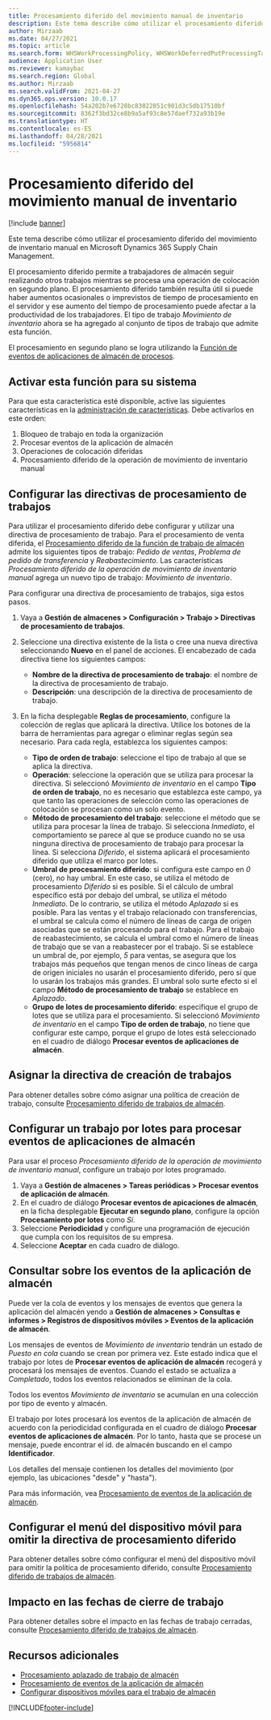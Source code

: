 ```yaml
---
title: Procesamiento diferido del movimiento manual de inventario
description: Este tema describe cómo utilizar el procesamiento diferido del movimiento de inventario manual en Microsoft Dynamics 365 Supply Chain Management.
author: Mirzaab
ms.date: 04/27/2021
ms.topic: article
ms.search.form: WHSWorkProcessingPolicy, WHSWorkDeferredPutProcessingTask
audience: Application User
ms.reviewer: kamaybac
ms.search.region: Global
ms.author: Mirzaab
ms.search.validFrom: 2021-04-27
ms.dyn365.ops.version: 10.0.17
ms.openlocfilehash: 54a202b7e6728bc83022851c901d3c5db17510bf
ms.sourcegitcommit: 8362f3bd32ce8b9a5af93c8e57daef732a93b19e
ms.translationtype: HT
ms.contentlocale: es-ES
ms.lasthandoff: 04/28/2021
ms.locfileid: "5956814"
---
```

# <a name="deferred-processing-of-manual-inventory-movement"></a>Procesamiento diferido del movimiento manual de inventario

[!include [banner](../includes/banner.md)]

Este tema describe cómo utilizar el procesamiento diferido del movimiento de inventario manual en Microsoft Dynamics 365 Supply Chain Management.

El procesamiento diferido permite a trabajadores de almacén seguir realizando otros trabajos mientras se procesa una operación de colocación en segundo plano. El procesamiento diferido también resulta útil si puede haber aumentos ocasionales o imprevistos de tiempo de procesamiento en el servidor y ese aumento del tiempo de procesamiento puede afectar a la productividad de los trabajadores. El tipo de trabajo *Movimiento de inventario* ahora se ha agregado al conjunto de tipos de trabajo que admite esta función.

El procesamiento en segundo plano se logra utilizando la [Función de eventos de aplicaciones de almacén de procesos](warehouse-app-events.md).

## <a name="turn-on-this-feature-for-your-system"></a>Activar esta función para su sistema

Para que esta característica esté disponible, active las siguientes características en la [administración de características](../../fin-ops-core/fin-ops/get-started/feature-management/feature-management-overview.md). Debe activarlos en este orden:

1. Bloqueo de trabajo en toda la organización
1. Procesar eventos de la aplicación de almacén
1. Operaciones de colocación diferidas
1. Procesamiento diferido de la operación de movimiento de inventario manual

## <a name="configure-the-work-processing-policies"></a>Configurar las directivas de procesamiento de trabajos

Para utilizar el procesamiento diferido debe configurar y utilizar una directiva de procesamiento de trabajo. Para el procesamiento de venta diferida, el [Procesamiento diferido de la función de trabajo de almacén](deferred-put.md) admite los siguientes tipos de trabajo: *Pedido de ventas*, *Problema de pedido de transferencia* y *Reabastecimiento*. Las características *Procesamiento diferido de la operación de movimiento de inventario manual* agrega un nuevo tipo de trabajo: *Movimiento de inventario*.

Para configurar una directiva de procesamiento de trabajos, siga estos pasos.

1. Vaya a **Gestión de almacenes \> Configuración \> Trabajo \> Directivas de procesamiento de trabajos**.
1. Seleccione una directiva existente de la lista o cree una nueva directiva seleccionando **Nuevo** en el panel de acciones. El encabezado de cada directiva tiene los siguientes campos:

    - **Nombre de la directiva de procesamiento de trabajo**: el nombre de la directiva de procesamiento de trabajo.
    - **Descripción**: una descripción de la directiva de procesamiento de trabajo.

1. En la ficha desplegable **Reglas de procesamiento**, configure la colección de reglas que aplicará la directiva. Utilice los botones de la barra de herramientas para agregar o eliminar reglas según sea necesario. Para cada regla, establezca los siguientes campos:

    - **Tipo de orden de trabajo**: seleccione el tipo de trabajo al que se aplica la directiva.
    - **Operación**: seleccione la operación que se utiliza para procesar la directiva. Si seleccionó *Movimiento de inventario* en el campo **Tipo de orden de trabajo**, no es necesario que establezca este campo, ya que tanto las operaciones de selección como las operaciones de colocación se procesan como un solo evento.
    - **Método de procesamiento del trabajo**: seleccione el método que se utiliza para procesar la línea de trabajo. Si selecciona *Inmediato*, el comportamiento se parece al que se produce cuando no se usa ninguna directiva de procesamiento de trabajo para procesar la línea. Si selecciona *Diferido*, el sistema aplicará el procesamiento diferido que utiliza el marco por lotes.
    - **Umbral de procesamiento diferido**: si configura este campo en *0* (cero), no hay umbral. En este caso, se utiliza el método de procesamiento *Diferido* si es posible. Si el cálculo de umbral específico está por debajo del umbral, se utiliza el método *Inmediato*. De lo contrario, se utiliza el método *Aplazado* si es posible. Para las ventas y el trabajo relacionado con transferencias, el umbral se calcula como el número de líneas de carga de origen asociadas que se están procesando para el trabajo. Para el trabajo de reabastecimiento, se calcula el umbral como el número de líneas de trabajo que se van a reabastecer por el trabajo. Si se establece un umbral de, por ejemplo, *5* para ventas, se asegura que los trabajos más pequeños que tengan menos de cinco líneas de carga de origen iniciales no usarán el procesamiento diferido, pero sí que lo usarán los trabajos más grandes. El umbral solo surte efecto si el campo **Método de procesamiento de trabajo** se establece en *Aplazado*.
    - **Grupo de lotes de procesamiento diferido**: especifique el grupo de lotes que se utiliza para el procesamiento. Si seleccionó *Movimiento de inventario* en el campo **Tipo de orden de trabajo**, no tiene que configurar este campo, porque el grupo de lotes está seleccionado en el cuadro de diálogo **Procesar eventos de aplicaciones de almacén**.

## <a name="assign-the-work-creation-policy"></a>Asignar la directiva de creación de trabajos

Para obtener detalles sobre cómo asignar una política de creación de trabajo, consulte [Procesamiento diferido de trabajos de almacén](deferred-put.md).

## <a name="set-up-a-batch-job-to-process-warehouse-app-events"></a>Configurar un trabajo por lotes para procesar eventos de aplicaciones de almacén

Para usar el proceso *Procesamiento diferido de la operación de movimiento de inventario manual*, configure un trabajo por lotes programado.

1. Vaya a **Gestión de almacenes \> Tareas periódicas \> Procesar eventos de aplicación de almacén**.
1. En el cuadro de diálogo **Procesar eventos de apicaciones de almacén**, en la ficha desplegable **Ejecutar en segundo plano**, configure la opción **Procesamiento por lotes** como *Sí*.
1. Seleccione **Periodicidad** y configure una programación de ejecución que cumpla con los requisitos de su empresa.
1. Seleccione **Aceptar** en cada cuadro de diálogo.

## <a name="inquire-about-the-warehouse-app-events"></a>Consultar sobre los eventos de la aplicación de almacén

Puede ver la cola de eventos y los mensajes de eventos que genera la aplicación del almacén yendo a **Gestión de almacenes \> Consultas e informes \> Registros de dispositivos móviles \> Eventos de la aplicación de almacén**.

Los mensajes de eventos de *Movimiento de inventario* tendrán un estado de *Puesto en cola* cuando se crean por primera vez. Este estado indica que el trabajo por lotes de **Procesar eventos de aplicación de almacén** recogerá y procesará los mensajes de eventos. Cuando el estado se actualiza a *Completado*, todos los eventos relacionados se eliminan de la cola.

Todos los eventos *Movimiento de inventario* se acumulan en una colección por tipo de evento y almacén.

El trabajo por lotes procesará los eventos de la aplicación de almacén de acuerdo con la periodicidad configurada en el cuadro de diálogo **Procesar eventos de aplicaciones de almacén**. Por lo tanto, hasta que se procese un mensaje, puede encontrar el id. de almacén buscando en el campo **Identificador**.

Los detalles del mensaje contienen los detalles del movimiento (por ejemplo, las ubicaciones "desde" y "hasta").

Para más información, vea [Procesamiento de eventos de la aplicación de almacén](warehouse-app-events.md).

## <a name="configure-the-mobile-device-menu-to-skip-the-deferred-processing-policy"></a>Configurar el menú del dispositivo móvil para omitir la directiva de procesamiento diferido

Para obtener detalles sobre cómo configurar el menú del dispositivo móvil para omitir la política de procesamiento diferido, consulte [Procesamiento diferido de trabajos de almacén](deferred-put.md).

## <a name="impact-on-closed-work-dates"></a>Impacto en las fechas de cierre de trabajo

Para obtener detalles sobre el impacto en las fechas de trabajo cerradas, consulte [Procesamiento diferido de trabajos de almacén](deferred-put.md).

## <a name="additional-resources"></a>Recursos adicionales

- [Procesamiento aplazado de trabajo de almacén](deferred-put.md)
- [Procesamiento de eventos de la aplicación de almacén](warehouse-app-events.md)
- [Configurar dispositivos móviles para el trabajo de almacén](configure-mobile-devices-warehouse.md)

[!INCLUDE[footer-include](../../includes/footer-banner.md)]
